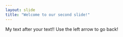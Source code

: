 ```yaml
---
layout: slide
title: "Welcome to our second slide!"
---
```

My text after your text!!
Use the left arrow to go back!
